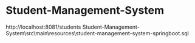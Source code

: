 # Student-Management-System

http://localhost:8081/students
Student-Management-System\src\main\resources\student-management-system-springboot.sql